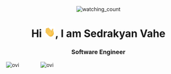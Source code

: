 <div align="center">
  <img src="https://komarev.com/ghpvc/?username=SedrakyanVahe&color=brightgreen" alt="watching_count" />
  <h1 align="center">Hi <img src="https://raw.githubusercontent.com/ABSphreak/ABSphreak/master/gifs/Hi.gif" width="30px">, I am Sedrakyan Vahe</h1>
  <h3 align="center">Software Engineer </h3>
</div>

<p>
  <img align="left" src="https://github-readme-stats.vercel.app/api/top-langs?username=SedrakyanVahe&count_private=true&show_icons=true&locale=en&layout=compact&theme=radical" alt="ovi" />
</p>

<p>
 <img align="right" src="https://github-readme-stats.vercel.app/api?username=SedrakyanVahe&count_private=true&show_icons=true&locale=en&theme=radical"  alt="ovi" width="410px"/>
</p>
<br><br><br><br><br>
